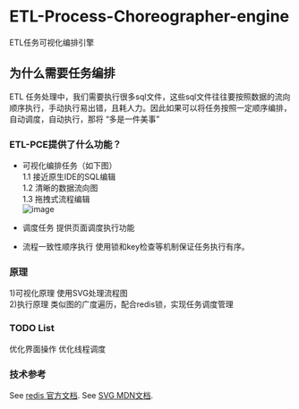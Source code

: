 # ETL-Process-Choreographer-engine
 ETL任务可视化编排引擎




## 为什么需要任务编排
ETL 任务处理中，我们需要执行很多sql文件，这些sql文件往往要按照数据的流向顺序执行，手动执行易出错，且耗人力。因此如果可以将任务按照一定顺序编排，自动调度，自动执行，那将 “多是一件美事”

### ETL-PCE提供了什么功能？
- 可视化编排任务（如下图）
  <br>
 1.1 接近原生IDE的SQL编辑
  <br>
 1.2 清晰的数据流向图
  <br>
 1.3 拖拽式流程编辑
  <br>
 ![image](https://user-images.githubusercontent.com/36019799/149656542-11584f01-5dd2-4642-be75-6b353c2fc71c.png)
 
- 调度任务
  提供页面调度执行功能
- 流程一致性顺序执行
  使用锁和key检查等机制保证任务执行有序。


### 原理
1)可视化原理 使用SVG处理流程图
<br>
2)执行原理 类似图的广度遍历，配合redis锁，实现任务调度管理

### TODO List
优化界面操作
优化线程调度

### 技术参考
See [redis 官方文档](https://redis.io/documentation).
See [SVG MDN文档](https://developer.mozilla.org/zh-CN/docs/Web/SVG/Element/svg).
